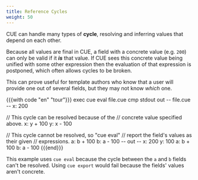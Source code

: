 ```yaml
---
title: Reference Cycles
weight: 50
---
```


CUE can handle many types of **cycle**, resolving and inferring values that
depend on each other.

Because all values are final in CUE, a field with a concrete value
(e.g. `200`) can only be valid if it ***is*** that value.
If CUE sees this concrete value being unified with some other expression then
the evaluation of that expression is postponed, which often allows cycles to be
broken.

This can prove useful for template authors who know that a user will provide
one out of several fields, but they may not know *which* one.

<!--more-->

{{{with code "en" "tour"}}}
exec cue eval file.cue
cmp stdout out
-- file.cue --
x: 200

// This cycle can be resolved because of the
// concrete value specified above.
x: y + 100
y: x - 100

// This cycle cannot be resolved, so "cue eval"
// report the field's values as their given
// expressions.
a: b + 100
b: a - 100
-- out --
x: 200
y: 100
a: b + 100
b: a - 100
{{{end}}}

This example uses `cue eval` because the cycle between the `a` and `b` fields
can't be resolved. Using `cue export` would fail because the fields' values
aren't concrete.
